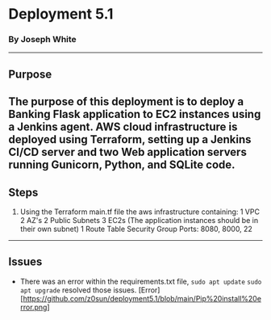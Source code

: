 # Deployment 5.1
### By Joseph White
---

## Purpose

The purpose of this deployment is to deploy a Banking Flask application to EC2 instances using a Jenkins agent. AWS cloud infrastructure is deployed using Terraform, setting up a Jenkins CI/CD server and two Web application servers running Gunicorn, Python, and SQLite code.
---
## Steps

1. Using the Terraform main.tf file the aws infrastructure containing:
1 VPC
2 AZ's
2 Public Subnets
3 EC2s (The application instances should be in their own subnet)
1 Route Table
Security Group Ports: 8080, 8000, 22
---
## Issues

* There was an error within the requirements.txt file, `sudo apt update` `sudo apt upgrade` resolved those issues. [Error][https://github.com/z0sun/deployment5.1/blob/main/Pip%20install%20error.png] 
